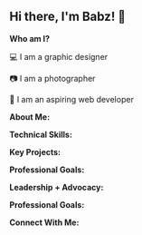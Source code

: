 ## Hi there, I'm Babz! 🍒

<p><b>Who am I?</b></p>
<p>💻 I am a graphic designer</p>
<p>📷 I am a photographer</p>
<p>🔗 I am an aspiring web developer</p>

<p><b>About Me:</b></p>
<p><b>Technical Skills:</b></p>
<p><b>Key Projects:</b></p>
<p><b>Professional Goals:</b></p>
<p><b>Leadership + Advocacy:</b></p>
<p><b>Professional Goals:</b></p>
<p><b>Connect With Me:</b></p>

<!--
**Babz-G/Babz-G** is a ✨ _special_ ✨ repository because its `README.md` (this file) appears on your GitHub profile.

Here are some ideas to get you started:

- 🔭 I’m currently working on ...
- 🌱 I’m currently learning ...
- 👯 I’m looking to collaborate on ...
- 🤔 I’m looking for help with ...
- 💬 Ask me about ...
- 📫 How to reach me: ...
- 😄 Pronouns: ...
- ⚡ Fun fact: ...
-->
